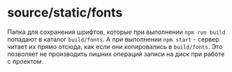 # source/static/fonts

Папка для сохранения шрифтов, которые при выполнении `npm run build` попадают в каталог `build/fonts`. А при выполнении `npm start` - сервер читает их прямо отсюда, как если они копировались в `build/fonts`. Это позволяет не производить лишних операций записи на диск при работе с проектом.
